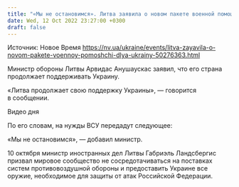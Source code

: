 ```yaml
---
title: "«Мы не остановимся». Литва заявила о новом пакете военной помощи для Украины"
date: Wed, 12 Oct 2022 23:27:00 +0300
draft: false
---
```

Источник: Новое Время https://nv.ua/ukraine/events/litva-zayavila-o-novom-pakete-voennoy-pomoshchi-dlya-ukrainy-50276363.html


 Министр обороны Литвы Арвидас Анушаускас заявил, что его страна продолжает поддерживать Украину.

«Литва продолжает свою поддержку Украины», — говорится в сообщении.

 Видео дня   

По его словам, на нужды ВСУ передадут следующее:

«Мы не остановимся», — добавил министр.

 10 октября министр иностранных дел Литвы Габриэль Ландсбергис призвал мировое сообщество не сосредотачиваться на поставках систем противовоздушной обороны и предоставить Украине все оружие, необходимое для защиты от атак Российской Федерации.
